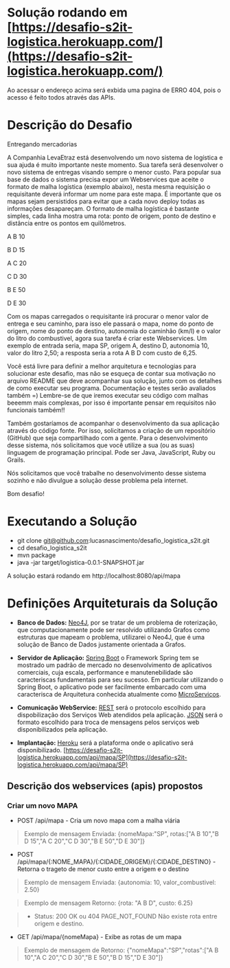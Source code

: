 
# Solução rodando em [https://desafio-s2it-logistica.herokuapp.com/](https://desafio-s2it-logistica.herokuapp.com/)

Ao acessar o endereço acima será exbida uma pagina de ERRO 404, pois o acesso é feito todos através das APIs.

# Descrição do Desafio
Entregando mercadorias

A Companhia LevaEtraz está desenvolvendo um novo sistema de logística e sua ajuda é muito importante neste momento. Sua tarefa será desenvolver o novo sistema de entregas visando sempre o menor custo. Para popular sua base de dados o sistema precisa expor um Webservices que aceite o formato de malha logística (exemplo abaixo), nesta mesma requisição o requisitante deverá informar um nome para este mapa. É importante que os mapas sejam persistidos para evitar que a cada novo deploy todas as informações desapareçam. O formato de malha logística é bastante simples, cada linha mostra uma rota: ponto de origem, ponto de destino e distância entre os pontos em quilômetros.

A B 10

B D 15

A C 20

C D 30

B E 50

D E 30

Com os mapas carregados o requisitante irá procurar o menor valor de entrega e seu caminho, para isso ele passará o mapa, nome do ponto de origem, nome do ponto de destino, autonomia do caminhão (km/l) e o valor do litro do combustivel, agora sua tarefa é criar este Webservices. Um exemplo de entrada seria, mapa SP, origem A, destino D, autonomia 10, valor do litro 2,50; a resposta seria a rota A B D com custo de 6,25.

Você está livre para definir a melhor arquitetura e tecnologias para solucionar este desafio, mas não se esqueça de contar sua motivação no arquivo README que deve acompanhar sua solução, junto com os detalhes de como executar seu programa. Documentação e testes serão avaliados também =) Lembre-se de que iremos executar seu código com malhas beeemm mais complexas, por isso é importante pensar em requisitos não funcionais também!!

Também gostaríamos de acompanhar o desenvolvimento da sua aplicação através do código fonte. Por isso, solicitamos a criação de um repositório (GitHub) que seja compartilhado com a gente. Para o desenvolvimento desse sistema, nós solicitamos que você utilize a sua (ou as suas) linguagem de programação principal. Pode ser Java, JavaScript, Ruby ou Grails. 

Nós solicitamos que você trabalhe no desenvolvimento desse sistema sozinho e não divulgue a solução desse problema pela internet.

Bom desafio!

# Executando a Solução

* git clone git@github.com:lucasnascimento/desafio\_logistica\_s2it.git
* cd desafio\_logistica\_s2it
* mvn package
* java -jar target/logistica-0.0.1-SNAPSHOT.jar

A solução estará rodando em http://localhost:8080/api/mapa

# Definições Arquiteturais da Solução

* **Banco de Dados:** [Neo4J](http://neo4j.com/), por se tratar de um problema de roterização, que computacionamente pode ser resolvido utilizando Grafos como estruturas que mapeam o problema, utilizarei o Neo4J, que é uma solução de Banco de Dados justamente orientada a Grafos.

* **Servidor de Aplicação:** [Spring Boot](http://projects.spring.io/spring-boot/) o Framework Spring tem se mostrado um padrão de mercado no desenvolvimento de aplicativos comerciais, cuja escala,  performance e manutenebilidade são caracteriscas fundamentais para seu sucesso. Em particular utilizando o Spring Boot, o aplicativo pode ser facilmente embarcado com uma caracterisca de Arquitetura conhecida atualmente como [MicroServiços](http://martinfowler.com/articles/microservices.html).

* **Comunicação WebService:** [REST](https://pt.wikipedia.org/wiki/REST) será o protocolo escolhido para dispobilização dos Serviços Web atendidos pela aplicação. [JSON](https://pt.wikipedia.org/wiki/JSON) será o formato escolhido para troca de mensagens pelos serviços web disponibilizados pela aplicação.

* **Implantação:** [Heroku](https://www.heroku.com/) será a plataforma onde o aplicativo será disponibilizado. [https://desafio-s2it-logistica.herokuapp.com/api/mapa/SP](https://desafio-s2it-logistica.herokuapp.com/api/mapa/SP)

## Descrição dos webservices (apis) propostos 

### Criar um novo MAPA

* POST /api/mapa - Cria um novo mapa com a malha viária

> Exemplo de mensagem Enviada:
> {nomeMapa:"SP", rotas:["A B 10","B D 15","A C 20","C D 30","B E 50","D E 30"]}

* POST /api/mapa/{:NOME\_MAPA}/{:CIDADE\_ORIGEM}/{:CIDADE\_DESTINO} - Retorna o trageto de menor custo entre a origem e o destino

> Exemplo de mensagem Enviada:
> {autonomia: 10, valor_combustivel: 2.50}

> Exemplo de mensagem Retorno:
> {rota: "A B D", custo: 6.25}

> * Status: 200 OK ou 404 PAGE\_NOT\_FOUND Não existe rota entre origem e destino.

* GET /api/mapa/{nomeMapa} - Exibe as rotas de um mapa

> Exemplo de mensagem de Retorno:
> {"nomeMapa":"SP","rotas":["A B 10","A C 20","C D 30","B E 50","B D 15","D E 30"]}
